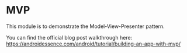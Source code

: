 # MVP

This module is to demonstrate the Model-View-Presenter pattern.

You can find the official blog post walkthrough here: https://androidessence.com/android/tutorial/building-an-app-with-mvp/